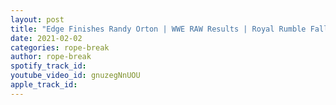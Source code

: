 ```yaml
---
layout: post
title: "Edge Finishes Randy Orton | WWE RAW Results | Royal Rumble Fallout | McIntyre vs Sheamus"
date: 2021-02-02
categories: rope-break
author: rope-break
spotify_track_id: 
youtube_video_id: gnuzegNnUOU
apple_track_id: 
---
```

